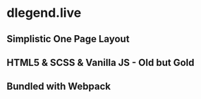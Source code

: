 ﻿# dlegend.live

## Simplistic One Page Layout
## HTML5 & SCSS & Vanilla JS - Old but Gold
## Bundled with Webpack
